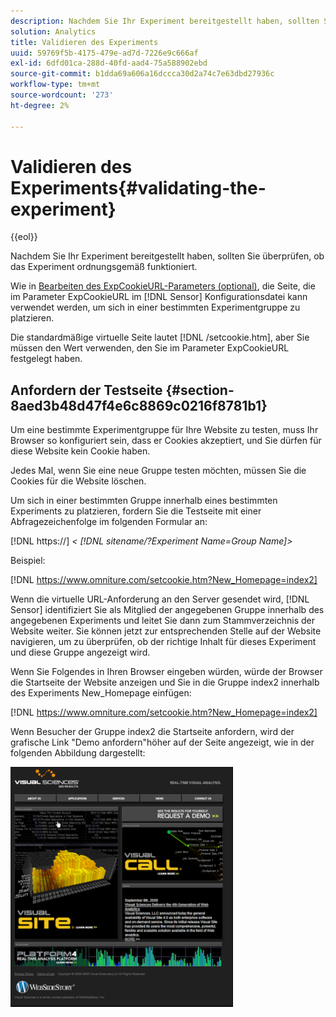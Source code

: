```yaml
---
description: Nachdem Sie Ihr Experiment bereitgestellt haben, sollten Sie überprüfen, ob das Experiment ordnungsgemäß funktioniert.
solution: Analytics
title: Validieren des Experiments
uuid: 59769f5b-4175-479e-ad7d-7226e9c666af
exl-id: 6dfd01ca-288d-40fd-aad4-75a588902ebd
source-git-commit: b1dda69a606a16dccca30d2a74c7e63dbd27936c
workflow-type: tm+mt
source-wordcount: '273'
ht-degree: 2%

---
```


# Validieren des Experiments{#validating-the-experiment}

{{eol}}

Nachdem Sie Ihr Experiment bereitgestellt haben, sollten Sie überprüfen, ob das Experiment ordnungsgemäß funktioniert.

Wie in [Bearbeiten des ExpCookieURL-Parameters (optional)](../../home/c-undst-ctrld-exp/t-en-ctrld-exp/c-mod-expckurl-prm.md#concept-215bf86bab4e4ec0b0cc803ec48a8fcf), die Seite, die im Parameter ExpCookieURL im [!DNL Sensor] Konfigurationsdatei kann verwendet werden, um sich in einer bestimmten Experimentgruppe zu platzieren.

Die standardmäßige virtuelle Seite lautet [!DNL /setcookie.htm], aber Sie müssen den Wert verwenden, den Sie im Parameter ExpCookieURL festgelegt haben.

## Anfordern der Testseite {#section-8aed3b48d47f4e6c8869c0216f8781b1}

Um eine bestimmte Experimentgruppe für Ihre Website zu testen, muss Ihr Browser so konfiguriert sein, dass er Cookies akzeptiert, und Sie dürfen für diese Website kein Cookie haben.

Jedes Mal, wenn Sie eine neue Gruppe testen möchten, müssen Sie die Cookies für die Website löschen.

Um sich in einer bestimmten Gruppe innerhalb eines bestimmten Experiments zu platzieren, fordern Sie die Testseite mit einer Abfragezeichenfolge im folgenden Formular an:

[!DNL https://] *&lt; [!DNL sitename/?Experiment Name=Group Name]>*

Beispiel:

[!DNL https://www.omniture.com/setcookie.htm?New_Homepage=index2]

Wenn die virtuelle URL-Anforderung an den Server gesendet wird, [!DNL Sensor] identifiziert Sie als Mitglied der angegebenen Gruppe innerhalb des angegebenen Experiments und leitet Sie dann zum Stammverzeichnis der Website weiter. Sie können jetzt zur entsprechenden Stelle auf der Website navigieren, um zu überprüfen, ob der richtige Inhalt für dieses Experiment und diese Gruppe angezeigt wird.

Wenn Sie Folgendes in Ihren Browser eingeben würden, würde der Browser die Startseite der Website anzeigen und Sie in die Gruppe index2 innerhalb des Experiments New_Homepage einfügen:

[!DNL https://www.omniture.com/setcookie.htm?New_Homepage=index2]

Wenn Besucher der Gruppe index2 die Startseite anfordern, wird der grafische Link &quot;Demo anfordern&quot;höher auf der Seite angezeigt, wie in der folgenden Abbildung dargestellt:

![](assets/TestPage.png)
